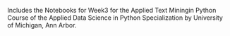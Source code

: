 Includes the Notebooks for Week3 for the Applied Text Miningin Python Course of the Applied Data Science in Python Specialization by University of Michigan, Ann Arbor.
